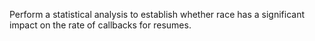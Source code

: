 Perform a statistical analysis to establish whether race has a significant impact on the rate of callbacks for resumes.